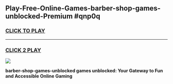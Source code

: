 
## Play-Free-Online-Games-barber-shop-games-unblocked-Premium #qnp0q
<h3>
<a href="https://premium.freeplayer.one?title=barber-shop-games-unblocked&ref=8M">CLICK TO PLAY</a></h3>
<hr>

<h3>
<a href="https://premium.freeplayer.one?title=barber-shop-games-unblocked&ref=8M">CLICK 2 PLAY</a>
  
</h3>

<a href="https://premium.freeplayer.one?title=barber-shop-games-unblocked&ref=8M"><img src="https://clearcache.store/games.png"></a>


**barber-shop-games-unblocked games unblocked: Your Gateway to Fun and Accessible Online Gaming**
